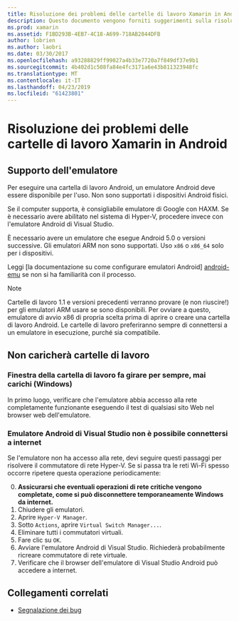 ```yaml
---
title: Risoluzione dei problemi delle cartelle di lavoro Xamarin in Android
description: Questo documento vengono forniti suggerimenti sulla risoluzione dei problemi per l'utilizzo di cartelle di lavoro di Xamarin in Android. Viene descritto il supporto dell'emulatore, le cartelle di lavoro non vengono caricati e altri argomenti.
ms.prod: xamarin
ms.assetid: F1BD293B-4EB7-4C18-A699-718AB2844DFB
author: lobrien
ms.author: laobri
ms.date: 03/30/2017
ms.openlocfilehash: a93288829ff99027a4b33e7720a7f849df37e9b1
ms.sourcegitcommit: 4b402d1c508fa84e4fc3171a6e43b811323948fc
ms.translationtype: MT
ms.contentlocale: it-IT
ms.lasthandoff: 04/23/2019
ms.locfileid: "61423801"
---
```

# <a name="troubleshooting-xamarin-workbooks-on-android"></a>Risoluzione dei problemi delle cartelle di lavoro Xamarin in Android

## <a name="emulator-support"></a>Supporto dell'emulatore

Per eseguire una cartella di lavoro Android, un emulatore Android deve essere disponibile per l'uso. Non sono supportati i dispositivi Android fisici.

Se il computer supporta, è consigliabile emulatore di Google con HAXM.
Se è necessario avere abilitato nel sistema di Hyper-V, procedere invece con l'emulatore Android di Visual Studio.

È necessario avere un emulatore che esegue Android 5.0 o versioni successive. Gli emulatori ARM non sono supportati. Uso `x86` o `x86_64` solo per i dispositivi.

Leggi [la documentazione su come configurare emulatori Android] [ android-emu] se non si ha familiarità con il processo.

> [!NOTE]
> Cartelle di lavoro 1.1 e versioni precedenti verranno provare (e non riuscire!) per gli emulatori ARM usare se sono disponibili. Per ovviare a questo, emulatore di avvio x86 di propria scelta prima di aprire o creare una cartella di lavoro Android. Le cartelle di lavoro preferiranno sempre di connettersi a un emulatore in esecuzione, purché sia compatibile.

## <a name="workbooks-wont-load"></a>Non caricherà cartelle di lavoro

### <a name="workbook-window-spins-forever-never-loads-windows"></a>Finestra della cartella di lavoro fa girare per sempre, mai carichi (Windows)

In primo luogo, verificare che l'emulatore abbia accesso alla rete completamente funzionante eseguendo il test di qualsiasi sito Web nel browser web dell'emulatore.

### <a name="visual-studio-android-emulator-cannot-connect-to-the-internet"></a>Emulatore Android di Visual Studio non è possibile connettersi a internet

Se l'emulatore non ha accesso alla rete, devi seguire questi passaggi per risolvere il commutatore di rete Hyper-V. Se si passa tra le reti Wi-Fi spesso occorre ripetere questa operazione periodicamente:

0. **Assicurarsi che eventuali operazioni di rete critiche vengono completate, come si può disconnettere temporaneamente Windows da internet.**
1. Chiudere gli emulatori.
2. Aprire `Hyper-V Manager`.
3. Sotto `Actions`, aprire `Virtual Switch Manager...`.
4. Eliminare tutti i commutatori virtuali.
5. Fare clic su `OK`.
6. Avviare l'emulatore Android di Visual Studio. Richiederà probabilmente ricreare commutatore di rete virtuale.
7. Verificare che il browser dell'emulatore di Visual Studio Android può accedere a internet.

[android-emu]: https://developer.xamarin.com/guides/android/deployment,_testing,_and_metrics/debug-on-emulator/


## <a name="related-links"></a>Collegamenti correlati

- [Segnalazione dei bug](~/tools/workbooks/install.md#reporting-bugs)
